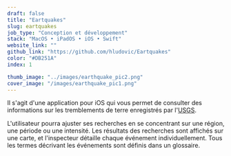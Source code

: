 ```yaml
---
draft: false
title: "Eartquakes"
slug: eartquakes
job_type: "Conception et développement"
stack: "MacOS • iPadOS • iOS • Swift"
website_link: ""
github_link: "https://github.com/hludovic/Eartquakes"
color: "#DB251A"
index: 1

thumb_image: "../images/earthquake_pic2.png"
cover_image: "/images/earthquake_pic1.png"
---
```


Il s'agit d'une application pour iOS qui vous permet de consulter des informations sur les tremblements de terre enregistrés par l'<a class='main-color' href="https://www.usgs.gov/programs/earthquake-hazards" rel="noopener noreferrer" target="_blank">USGS</a>.

L'utilisateur pourra ajuster ses recherches en se concentrant sur une région, une période ou une intensité. Les résultats des recherches sont affichés sur une carte, et l'inspecteur détaille chaque événement individuellement. Tous les termes décrivant les événements sont définis dans un glossaire.